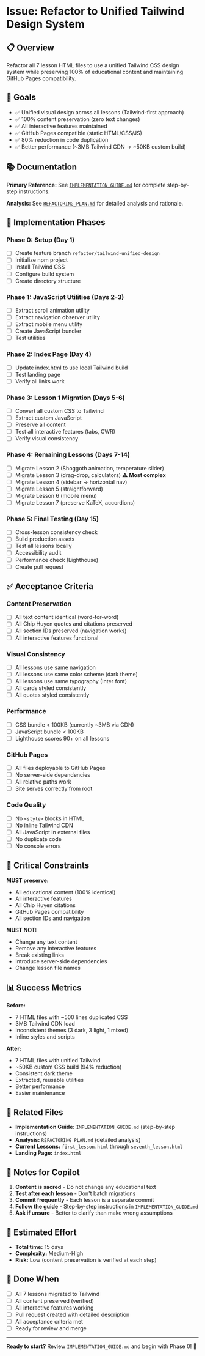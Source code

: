 # Issue: Refactor to Unified Tailwind Design System

## 📋 Overview

Refactor all 7 lesson HTML files to use a unified Tailwind CSS design system while preserving 100% of educational content and maintaining GitHub Pages compatibility.

## 🎯 Goals

- ✅ Unified visual design across all lessons (Tailwind-first approach)
- ✅ 100% content preservation (zero text changes)
- ✅ All interactive features maintained
- ✅ GitHub Pages compatible (static HTML/CSS/JS)
- ✅ 80% reduction in code duplication
- ✅ Better performance (~3MB Tailwind CDN → ~50KB custom build)

## 📚 Documentation

**Primary Reference:** See [`IMPLEMENTATION_GUIDE.md`](./IMPLEMENTATION_GUIDE.md) for complete step-by-step instructions.

**Analysis:** See [`REFACTORING_PLAN.md`](./REFACTORING_PLAN.md) for detailed analysis and rationale.

## 🚀 Implementation Phases

### Phase 0: Setup (Day 1)
- [ ] Create feature branch `refactor/tailwind-unified-design`
- [ ] Initialize npm project
- [ ] Install Tailwind CSS
- [ ] Configure build system
- [ ] Create directory structure

### Phase 1: JavaScript Utilities (Days 2-3)
- [ ] Extract scroll animation utility
- [ ] Extract navigation observer utility
- [ ] Extract mobile menu utility
- [ ] Create JavaScript bundler
- [ ] Test utilities

### Phase 2: Index Page (Day 4)
- [ ] Update index.html to use local Tailwind build
- [ ] Test landing page
- [ ] Verify all links work

### Phase 3: Lesson 1 Migration (Days 5-6)
- [ ] Convert all custom CSS to Tailwind
- [ ] Extract custom JavaScript
- [ ] Preserve all content
- [ ] Test all interactive features (tabs, CWR)
- [ ] Verify visual consistency

### Phase 4: Remaining Lessons (Days 7-14)
- [ ] Migrate Lesson 2 (Shoggoth animation, temperature slider)
- [ ] Migrate Lesson 3 (drag-drop, calculators) **⚠️ Most complex**
- [ ] Migrate Lesson 4 (sidebar → horizontal nav)
- [ ] Migrate Lesson 5 (straightforward)
- [ ] Migrate Lesson 6 (mobile menu)
- [ ] Migrate Lesson 7 (preserve KaTeX, accordions)

### Phase 5: Final Testing (Day 15)
- [ ] Cross-lesson consistency check
- [ ] Build production assets
- [ ] Test all lessons locally
- [ ] Accessibility audit
- [ ] Performance check (Lighthouse)
- [ ] Create pull request

## ✅ Acceptance Criteria

### Content Preservation
- [ ] All text content identical (word-for-word)
- [ ] All Chip Huyen quotes and citations preserved
- [ ] All section IDs preserved (navigation works)
- [ ] All interactive features functional

### Visual Consistency
- [ ] All lessons use same navigation
- [ ] All lessons use same color scheme (dark theme)
- [ ] All lessons use same typography (Inter font)
- [ ] All cards styled consistently
- [ ] All quotes styled consistently

### Performance
- [ ] CSS bundle < 100KB (currently ~3MB via CDN)
- [ ] JavaScript bundle < 100KB
- [ ] Lighthouse scores 90+ on all lessons

### GitHub Pages
- [ ] All files deployable to GitHub Pages
- [ ] No server-side dependencies
- [ ] All relative paths work
- [ ] Site serves correctly from root

### Code Quality
- [ ] No `<style>` blocks in HTML
- [ ] No inline Tailwind CDN
- [ ] All JavaScript in external files
- [ ] No duplicate code
- [ ] No console errors

## 🚨 Critical Constraints

**MUST preserve:**
- All educational content (100% identical)
- All interactive features
- All Chip Huyen citations
- GitHub Pages compatibility
- All section IDs and navigation

**MUST NOT:**
- Change any text content
- Remove any interactive features
- Break existing links
- Introduce server-side dependencies
- Change lesson file names

## 📊 Success Metrics

**Before:**
- 7 HTML files with ~500 lines duplicated CSS
- 3MB Tailwind CDN load
- Inconsistent themes (3 dark, 3 light, 1 mixed)
- Inline styles and scripts

**After:**
- 7 HTML files with unified Tailwind
- ~50KB custom CSS build (94% reduction)
- Consistent dark theme
- Extracted, reusable utilities
- Better performance
- Easier maintenance

## 🔗 Related Files

- **Implementation Guide:** `IMPLEMENTATION_GUIDE.md` (step-by-step instructions)
- **Analysis:** `REFACTORING_PLAN.md` (detailed analysis)
- **Current Lessons:** `first_lesson.html` through `seventh_lesson.html`
- **Landing Page:** `index.html`

## 📝 Notes for Copilot

1. **Content is sacred** - Do not change any educational text
2. **Test after each lesson** - Don't batch migrations
3. **Commit frequently** - Each lesson is a separate commit
4. **Follow the guide** - Step-by-step instructions in `IMPLEMENTATION_GUIDE.md`
5. **Ask if unsure** - Better to clarify than make wrong assumptions

## 🎯 Estimated Effort

- **Total time:** 15 days
- **Complexity:** Medium-High
- **Risk:** Low (content preservation is verified at each step)

## 🏁 Done When

- [ ] All 7 lessons migrated to Tailwind
- [ ] All content preserved (verified)
- [ ] All interactive features working
- [ ] Pull request created with detailed description
- [ ] All acceptance criteria met
- [ ] Ready for review and merge

---

**Ready to start?** Review `IMPLEMENTATION_GUIDE.md` and begin with Phase 0! 🚀
